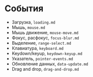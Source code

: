 # События

- Загрузка, `loading.md`
- Мышь, `mouse.md`
- Мышь движение, `mouse-move.md`
- Фокус, расфокус, `focus-blur.md`
- Выделение, `range-select.md`
- Клавиатура, `keyboard.md`
- Keydown/keyup, `keydown-keyup.md`
- Указатель, `pointer-events.md`
- Обновление данных, `data-update.md`
- Drag and drop, `drag-and-drop.md`
